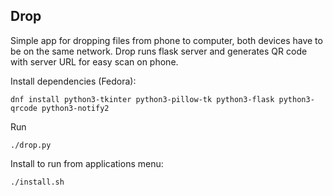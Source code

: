 ## Drop
Simple app for dropping files from phone to computer, both devices have to be on the same network.
Drop runs flask server and generates QR code with server URL for easy scan on phone.


Install dependencies (Fedora):
```
dnf install python3-tkinter python3-pillow-tk python3-flask python3-qrcode python3-notify2
```

Run
```
./drop.py
```

Install to run from applications menu:
```
./install.sh
```

